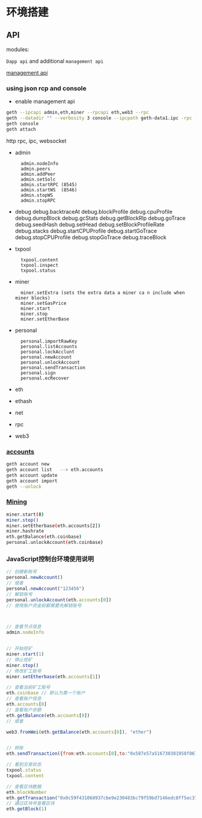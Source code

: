 # 环境搭建

## API

modules:

`Dapp api` and additional `management api`

[management api](https://github.com/ethereum/go-ethereum/wiki/Management-APIs)

### using json rcp and console

- enable management api

``` sh
geth --ipcapi admin,eth,miner --rpcapi eth,web3 --rpc
geth --datadir "" --verbosity 3 console --ipcpath geth-data1.ipc -rpc --rpcport "8545" --rpcaddr "192.168.1.111" --rpcapi "admin,eth,miner,net,personal,web3,txpool"
geth console
geth attach
```

  http rpc, ipc, websocket

- admin

        admin.nodeInfo
        admin.peers
        admin.addPeer
        admin.setSolc
        admin.startRPC (8545)
        admin.startWS  (8546)
        admin.stopWS
        admin.stopRPC

- debug
        debug.backtraceAt
        debug.blockProfile
        debug.cpuProfile
        debug.dumpBlock
        debug.gcStats
        debug.getBlockRlp
        debug.goTrace
        debug.seedHash
        debug.setHead
        debug.setBlockProfileRate
        debug.stacks
        debug.startCPUProfile
        debug.startGoTrace
        debug.stopCPUProfile
        debug.stopGoTrace
        debug.traceBlock

- txpool

        txpool.content
        txpool.inspect
        txpool.status

- miner

        miner.setExtra (sets the extra data a miner ca n include when miner blocks)
        miner.setGasPrice
        miner.start
        miner.stop
        miner.setEtherBase

- personal

        personal.importRawKey
        personal.listAccounts
        personal.lockAcclunt
        personal.newAccount
        personal.unlockAccount
        personal.sendTransaction
        personal.sign
        personal.ecRecover

- eth
- ethash
- net
- rpc
- web3

### [accounts]((https://github.com/ethereum/go-ethereum/wiki/Managing-your-accounts))

```sh
geth account new
geth account list   --> eth.accounts
geth account update
geth account import
geth --unlock
```

### [Mining](https://github.com/ethereum/go-ethereum/wiki/Mining)

```sh
miner.start(8)
miner.stop()
miner.setEtherbase(eth.accounts[2])
miner.hashrate
eth.getBalance(eth.coinbase)
personal.unlockAccount(eth.coinbase)
```

### JavaScript控制台环境使用说明

```js
// 创建新账号
personal.newAccount()
// 或者
personal.newAccount("123456")
// 解锁账号
personal.unlockAccount(eth.accounts[0])
// 使用账户资金前都需要先解锁账号



// 查看节点信息
admin.nodeInfo


// 开始挖矿
miner.start(1)
// 停止挖矿
miner.stop()
// 修改矿工账号
miner.setEtherbase(eth.accounts[1])

// 查看当前矿工账号
eth.coinbase // 默认为第一个账户
// 查看账户信息
eth.accounts[0]
// 查看账户余额
eth.getBalance(eth.accounts[0])
// 或者

web3.fromWei(eth.getBalance(eth.accounts[0]), "ether")


// 转账
eth.sendTransaction({from:eth.accounts[0],to:"0x587e57a516730381958f86703b1f8e970ff445d9",value:web3.toWei(3,"ether")})

// 看到交易状态
txpool.status
txpool.content

// 查看区块数据
eth.blockNumber
eth.getTransaction("0x0c59f431068937cbe9e230483bc79f59bd7146edc8ff5ec37fea6710adcab825")
// 通过区块号查看区块
eth.getBlock(1)

```